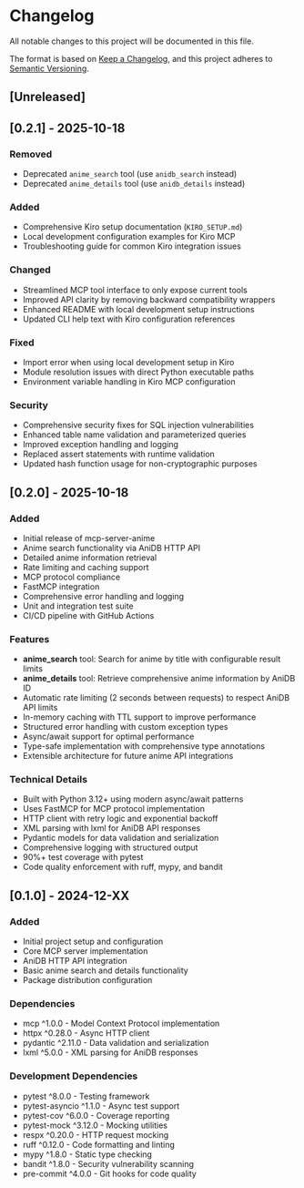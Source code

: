 # Changelog

All notable changes to this project will be documented in this file.

The format is based on [Keep a Changelog](https://keepachangelog.com/en/1.0.0/),
and this project adheres to [Semantic Versioning](https://semver.org/spec/v2.0.0.html).

## [Unreleased]

## [0.2.1] - 2025-10-18

### Removed
- Deprecated `anime_search` tool (use `anidb_search` instead)
- Deprecated `anime_details` tool (use `anidb_details` instead)

### Added
- Comprehensive Kiro setup documentation (`KIRO_SETUP.md`)
- Local development configuration examples for Kiro MCP
- Troubleshooting guide for common Kiro integration issues

### Changed
- Streamlined MCP tool interface to only expose current tools
- Improved API clarity by removing backward compatibility wrappers
- Enhanced README with local development setup instructions
- Updated CLI help text with Kiro configuration references

### Fixed
- Import error when using local development setup in Kiro
- Module resolution issues with direct Python executable paths
- Environment variable handling in Kiro MCP configuration

### Security
- Comprehensive security fixes for SQL injection vulnerabilities
- Enhanced table name validation and parameterized queries
- Improved exception handling and logging
- Replaced assert statements with runtime validation
- Updated hash function usage for non-cryptographic purposes

## [0.2.0] - 2025-10-18

### Added
- Initial release of mcp-server-anime
- Anime search functionality via AniDB HTTP API
- Detailed anime information retrieval
- Rate limiting and caching support
- MCP protocol compliance
- FastMCP integration
- Comprehensive error handling and logging
- Unit and integration test suite
- CI/CD pipeline with GitHub Actions

### Features
- **anime_search** tool: Search for anime by title with configurable result limits
- **anime_details** tool: Retrieve comprehensive anime information by AniDB ID
- Automatic rate limiting (2 seconds between requests) to respect AniDB API limits
- In-memory caching with TTL support to improve performance
- Structured error handling with custom exception types
- Async/await support for optimal performance
- Type-safe implementation with comprehensive type annotations
- Extensible architecture for future anime API integrations

### Technical Details
- Built with Python 3.12+ using modern async/await patterns
- Uses FastMCP for MCP protocol implementation
- HTTP client with retry logic and exponential backoff
- XML parsing with lxml for AniDB API responses
- Pydantic models for data validation and serialization
- Comprehensive logging with structured output
- 90%+ test coverage with pytest
- Code quality enforcement with ruff, mypy, and bandit

## [0.1.0] - 2024-12-XX

### Added
- Initial project setup and configuration
- Core MCP server implementation
- AniDB HTTP API integration
- Basic anime search and details functionality
- Package distribution configuration

### Dependencies
- mcp ^1.0.0 - Model Context Protocol implementation
- httpx ^0.28.0 - Async HTTP client
- pydantic ^2.11.0 - Data validation and serialization
- lxml ^5.0.0 - XML parsing for AniDB responses

### Development Dependencies
- pytest ^8.0.0 - Testing framework
- pytest-asyncio ^1.1.0 - Async test support
- pytest-cov ^6.0.0 - Coverage reporting
- pytest-mock ^3.12.0 - Mocking utilities
- respx ^0.20.0 - HTTP request mocking
- ruff ^0.12.0 - Code formatting and linting
- mypy ^1.8.0 - Static type checking
- bandit ^1.8.0 - Security vulnerability scanning
- pre-commit ^4.0.0 - Git hooks for code quality